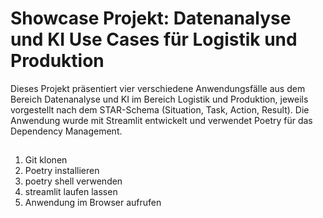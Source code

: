 # Showcase Projekt: Datenanalyse und KI Use Cases für Logistik und Produktion
Dieses Projekt präsentiert vier verschiedene Anwendungsfälle aus dem Bereich Datenanalyse und KI im Bereich Logistik und Produktion, jeweils vorgestellt nach dem STAR-Schema (Situation, Task, Action, Result). Die Anwendung wurde mit Streamlit entwickelt und verwendet Poetry für das Dependency Management.

## 

1. Git klonen
2. Poetry installieren
3. poetry shell verwenden
4. streamlit laufen lassen 
5. Anwendung im Browser aufrufen




